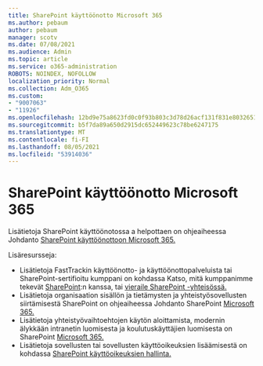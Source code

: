 ```yaml
---
title: SharePoint käyttöönotto Microsoft 365
ms.author: pebaum
author: pebaum
manager: scotv
ms.date: 07/08/2021
ms.audience: Admin
ms.topic: article
ms.service: o365-administration
ROBOTS: NOINDEX, NOFOLLOW
localization_priority: Normal
ms.collection: Adm_O365
ms.custom:
- "9007063"
- "11926"
ms.openlocfilehash: 12bd9e75a8623fd0c0f93b803c3d78d26acf131f831e8032651461fe80914c57
ms.sourcegitcommit: b5f7da89a650d2915dc652449623c78be6247175
ms.translationtype: MT
ms.contentlocale: fi-FI
ms.lasthandoff: 08/05/2021
ms.locfileid: "53914036"
---
```

# <a name="deploy-sharepoint-in-microsoft-365"></a>SharePoint käyttöönotto Microsoft 365

Lisätietoja SharePoint käyttöönotossa a helpottaen on ohjeaiheessa Johdanto [SharePoint käyttöönottoon Microsoft 365.](/sharepoint/introduction) 

Lisäresursseja: 

- Lisätietoja FastTrackin käyttöönotto- ja käyttöönottopalveluista tai SharePoint-sertifioitu kumppani on kohdassa Katso, mitä kumppanimme tekevät [SharePoint](/microsoft-365/sharepoint/sharepoint-partners-sharepoint-support):n kanssa, tai [vieraile SharePoint -yhteisössä.](https://techcommunity.microsoft.com/t5/sharepoint/ct-p/SharePoint) 
- Lisätietoja organisaation sisällön ja tietämysten ja yhteistyösovellusten siirtämisestä SharePoint on ohjeaiheessa Johdanto SharePoint [Microsoft 365.](/sharepoint/introduction#migration) 
- Lisätietoja yhteistyövaihtoehtojen käytön aloittamista, modernin älykkään intranetin luomisesta ja koulutuskäyttäjien luomisesta on SharePoint [Microsoft 365.](/sharepoint/introduction#collaboration) 
- Lisätietoja sovellusten tai sovellusten käyttöoikeuksien lisäämisestä on kohdassa [SharePoint käyttöoikeuksien hallinta.](/sharepoint/manage-app-licenses) 


